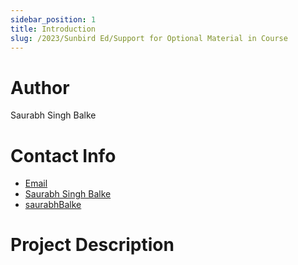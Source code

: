```yaml
---
sidebar_position: 1
title: Introduction
slug: /2023/Sunbird Ed/Support for Optional Material in Course 
---
```



# Author
Saurabh Singh Balke

# Contact Info
- [Email](mailto:saurabhsinghbalke)
- [Saurabh Singh Balke](https://www.linkedin.com/in/saurabh-singh-balke-0544b4200)
- [saurabhBalke](https://github.com/Saurabhbalke)

# Project Description

